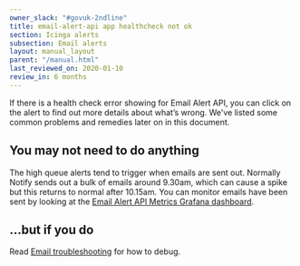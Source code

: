 ```yaml
---
owner_slack: "#govuk-2ndline"
title: email-alert-api app healthcheck not ok
section: Icinga alerts
subsection: Email alerts
layout: manual_layout
parent: "/manual.html"
last_reviewed_on: 2020-01-10
review_in: 6 months
---
```


If there is a health check error showing for Email Alert API, you can click on
the alert to find out more details about what’s wrong. We've listed some common
problems and remedies later on in this document.

## You may not need to do anything

The high queue alerts tend to trigger when emails are sent out. Normally Notify
sends out a bulk of emails around 9.30am, which can cause a spike but this returns
to normal after 10.15am. You can monitor emails have been sent by looking at the
[Email Alert API Metrics Grafana dashboard][dashboard].

## ...but if you do

Read [Email troubleshooting] for how to debug.

[dashboard]: https://grafana.staging.govuk.digital/dashboard/file/email_alert_api.json?refresh=10s&orgId=1
[Email troubleshooting]: /manual/email-troubleshooting.html
